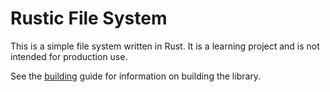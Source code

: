 # Rustic File System
This is a simple file system written in Rust. It is a learning project and is not intended for production use.

See the [building](building.md) guide for information on building the library. 